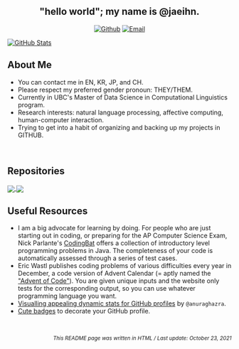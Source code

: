 <!-- Introduction --!>

<h2 align="center">"hello world"; my name is @jaeihn.</h2>


<!-- Contact Links -->
<p align="center">
  <a href="https://www.github.com/jaeihn">
    <img alt="Github" src="https://img.shields.io/badge/GitHub-%2312100E.svg?&style=for-the-badge&logo=Github&logoColor=white" class="center"></a>
  <a href="mailto:jaeihn00@gmail.com">
    <img alt="Email" src="https://img.shields.io/badge/-Email-c14438?style=for-the-badge&logo=Gmail&logoColor=white" class="center"></a>
</p>

[![GitHub Stats](https://github-readme-stats.vercel.app/api?username=jaeihn&theme=aura_dark&show_icons=true&count_private=true&hide=stars,prs,contribs,issues)](https://github.com/jaeihn/github-readme-stats)


<h2>About Me</h2>
<ul>
  <li>You can contact me in EN, KR, JP, and CH. </li>
  <li>Please respect my preferred gender pronoun: THEY/THEM.</li>
  <li>Currently in UBC's Master of Data Science in Computational Linguistics program.</li>
  <li>Research interests: natural language processing, affective computing, human-computer interaction.</li>
  <li>Trying to get into a habit of organizing and backing up my projects in GITHUB.</li>
</ul>
<br>


<h2>Repositories</h2>
<a href="https://github.com/jaeihn/AntibioticResistanceSimulation">
  <img align="center" src="https://github-readme-stats.vercel.app/api/pin/?username=jaeihn&repo=AntibioticResistanceSimulation&theme=aura_dark" />
</a>
<a href="https://github.com/jaeihn/FFXIV-Mini-Cactpot-Solver">
  <img align="center" src="https://github-readme-stats.vercel.app/api/pin/?username=jaeihn&repo=FFXIV-Mini-Cactpot-Solver&theme=aura_dark" />
</a>
   
  
<br>
    
<h2>Useful Resources</h2>
<ul>
  <li>I am a big advocate for learning by doing. For people who are just starting out in coding, or preparing for the AP Computer Science Exam, Nick Parlante's <a href="https://codingbat.com/java">CodingBat</a> offers a collection of introductory level programming problems in Java. The completeness of your code is automatically assessed through a series of test cases.</li>
  <li>Eric Wastl publishes coding problems of various difficulties every year in December, a code version of Advent Calendar (= aptly named the <a href="https://adventofcode.com/">"Advent of Code"</a>). You are given unique inputs and the website only tests for the corresponding output, so you can use whatever programming language you want.</li>
  <li><a href="https://github.com/anuraghazra/github-readme-stats">Visualling appealing dynamic stats for GitHub profiles</a> by <code>@anuraghazra</code>. 
  </li>
  <li><a href="https://github.com/alexandresanlim/Badges4-README.md-Profile">Cute badges</a> to decorate your GitHub profile.
  </li>
</ul>
<br>

<!-- Footer -->
<p align="right"><i><sub>This README page was written in HTML / Last update: October 23, 2021</i></sub></p>

